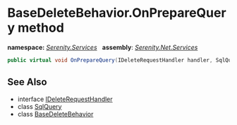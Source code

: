 # BaseDeleteBehavior.OnPrepareQuery method
**namespace:** *[Serenity.Services](../../README.md#serenity.services-namespace)*   **assembly**: *[Serenity.Net.Services](../../README.md)*

```csharp
public virtual void OnPrepareQuery(IDeleteRequestHandler handler, SqlQuery query)
```

## See Also

* interface [IDeleteRequestHandler](../IDeleteRequestHandler.md)
* class [SqlQuery](../Serenity.Net.Data/../../Serenity.Data/SqlQuery.md)
* class [BaseDeleteBehavior](../BaseDeleteBehavior.md)